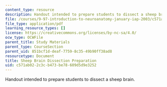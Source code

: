 ```yaml
---
content_type: resource
description: Handout intended to prepare students to dissect a sheep brain.
file: /courses/9-97-introduction-to-neuroanatomy-january-iap-2003/c571ab022c3cb473be78609d5d9e3252_sheep_brain_dissection_preparation.pdf
file_type: application/pdf
learning_resource_types: []
license: https://creativecommons.org/licenses/by-nc-sa/4.0/
ocw_type: OCWFile
parent_title: Study Materials
parent_type: CourseSection
parent_uid: 851bcf1d-deaf-7759-8c35-49b90ff38ad8
resourcetype: Document
title: Sheep Brain Dissection Preparation
uid: c571ab02-2c3c-b473-be78-609d5d9e3252
---
```

Handout intended to prepare students to dissect a sheep brain.